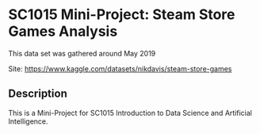 # SC1015 Mini-Project: Steam Store Games Analysis
This data set was gathered around May 2019

Site: https://www.kaggle.com/datasets/nikdavis/steam-store-games

## Description
This is a Mini-Project for SC1015 Introduction to Data Science and Artificial Intelligence.



